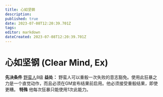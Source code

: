 ```yaml
---
title: 心如坚钢
description: 
published: true
date: 2023-07-08T12:20:39.701Z
tags: 
editor: markdown
dateCreated: 2023-07-08T12:20:39.701Z
---
```


# 心如坚钢 (Clear Mind, Ex)
**先决条件** [野蛮人](/zh/野蛮人)8级
**益处：** 野蛮人可以重骰一次失败的意志豁免。使用此狂暴之力是一个直觉动作，而且必须在GM宣布结果前启用。他必须接受重骰结果，即使更糟。
**特殊** 他每次狂暴只能使用1次此能力。